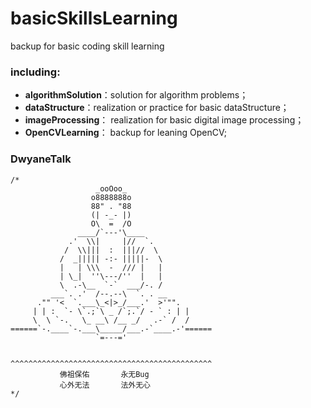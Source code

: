 # basicSkillsLearning

backup for basic coding skill learning

### including:
* **algorithmSolution**：solution for algorithm problems；    
* **dataStructure**：realization or practice for basic dataStructure；
* **imageProcessing**： realization for basic digital image processing；
* **OpenCVLearning**： backup for leaning OpenCV;

### DwyaneTalk
```      
/*
                   _ooOoo_
                  o8888888o
                  88" . "88
                  (| -_- |)
                  O\  =  /O
               ____/`---'\____
             .'  \\|     |//  `.
            /  \\|||  :  |||//  \
           /  _||||| -:- |||||-  \
           |   | \\\  -  /// |   |
           | \_|  ''\---/''  |   |
           \  .-\__  `-`  ___/-. /
         ___`. .'  /--.--\  `. . __
      ."" '<  `.___\_<|>_/___.'  >'"".
     | | :  `- \`.;`\ _ /`;.`/ - ` : | |
     \  \ `-.   \_ __\ /__ _/   .-` /  /
======`-.____`-.___\_____/___.-`____.-'======
                   `=---='


^^^^^^^^^^^^^^^^^^^^^^^^^^^^^^^^^^^^^^^^^^^^^   
           佛祖保佑       永无Bug
           心外无法       法外无心
*/
```
           
